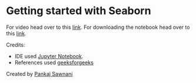 # Getting started with Seaborn

For video head over to this [link](https://drive.google.com/file/d/1OST8LCXhClHvdh_gP06r65adTeARA7eD/view?usp=sharing).
For downloading the notebook head over to this [link](https://drive.google.com/file/d/1KjJNEvQht9jkavHLYA2Z50EdaB3PVRG1/view?usp=sharing).

Credits:

- IDE used [Jupyter Notebook](https://jupyter.org/).
- References used [geeksforgeeks](https://www.geeksforgeeks.org/plotting-graph-using-seaborn-python/)

Created by [Pankaj Sawnani](https://github.com/pankaj-sawnani)
